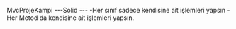 MvcProjeKampi
---Solid --- 
-Her sınıf sadece kendisine ait işlemleri yapsın
-Her Metod da kendisine ait işlemleri yapsın.